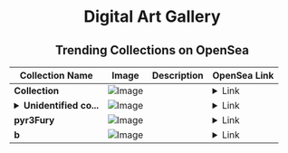 <div align="center">

# Digital Art Gallery

## Trending Collections on OpenSea

| Collection Name                       | Image                                                                                     | Description                       | OpenSea Link                                                                                          |
|---------------------------------------|-------------------------------------------------------------------------------------------|-----------------------------------|--------------------------------------------------------------------------------------------------------|
| **Collection** | ![Image](https://i.seadn.io/s/raw/files/cf57d187551dd413e4295042fa0b97b2.jpg?w=500&auto=format?w=200&auto=format) |  | <details><summary>Link</summary>[Collection](https://opensea.io/collection/collection-2208)</details> |
| **<details><summary>Unidentified co...</summary>Unidentified contract 1741dbad-8d13-4544-9924-fc242b1321ff</details>** | ![Image](https://i.seadn.io/s/raw/files/a837708742ad8afcb35eb60ba787976d.jpg?w=500&auto=format?w=200&auto=format) |  | <details><summary>Link</summary>[Unidentified contract 1741dbad-8d13-4544-9924-fc242b1321ff](https://opensea.io/collection/unidentified-contract-1741dbad-8d13-4544-9924-fc24)</details> |
| **pyr3Fury** | ![Image](https://i.seadn.io/s/raw/files/babdb1c4f6ea0004fba6476962481402.png?w=500&auto=format?w=200&auto=format) |  | <details><summary>Link</summary>[pyr3Fury](https://opensea.io/collection/pyr3fury)</details> |
| **b** | ![Image](https://i.seadn.io/s/raw/files/d2444d4a22b8d7f8f8604e9029550488.jpg?w=500&auto=format?w=200&auto=format) |  | <details><summary>Link</summary>[b](https://opensea.io/collection/b-13261)</details> |

</div>